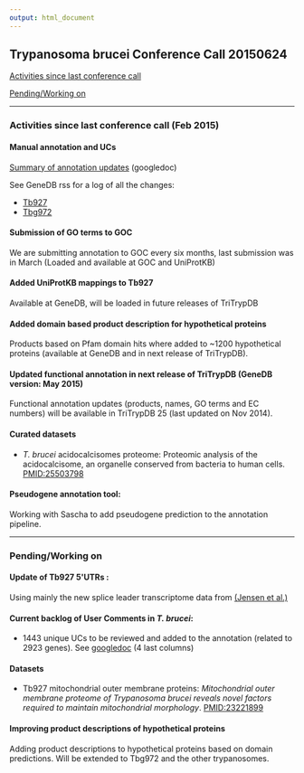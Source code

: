 ```yaml
---
output: html_document
---
```


## Trypanosoma brucei Conference Call 20150624

[Activities since last conference call](#activities)

[Pending/Working on](#pending)

----

### <a name=activities>Activities since last conference call (Feb 2015)</a>

#### Manual annotation and UCs
[Summary of annotation updates](https://docs.google.com/spreadsheets/d/10VPiZekkTSfYrkVRVCSUQ2tFxwttu-9C1mYgCf6wjv4/edit?usp=sharing) (googledoc)

See GeneDB rss for a log of all the changes:

* [Tb927](http://www.genedb.org/rss/Tbruceibrucei927/since/4/months)
* [Tbg972](http://www.genedb.org/rss/Tbruceigambiense/since/4/months)

#### Submission of GO terms to GOC
We are submitting annotation to GOC every six months, last submission was in March (Loaded and available at GOC and UniProtKB)

#### Added UniProtKB mappings to Tb927
Available at GeneDB, will be loaded in future releases of TriTrypDB

#### Added domain based product description for hypothetical proteins
Products based on Pfam domain hits where added to ~1200 hypothetical proteins (available at GeneDB and in next release of TriTrypDB).

#### Updated functional annotation in next release of TriTrypDB (GeneDB version: May 2015)
Functional annotation updates (products, names, GO terms and EC numbers) will be available in TriTrypDB 25 (last updated on Nov 2014).

#### Curated datasets
* _T. brucei_ acidocalcisomes proteome: Proteomic analysis of the acidocalcisome, an organelle conserved from bacteria to human cells. [PMID:25503798](https://www.ncbi.nlm.nih.gov/pubmed/25503798)

#### Pseudogene annotation tool:
Working with Sascha to add pseudogene prediction to the annotation pipeline.

----

### <a name=pending>Pending/Working on</a>

#### Update of Tb927 5'UTRs :
Using mainly the new splice leader transcriptome data from [(Jensen et al.)](http://www.ncbi.nlm.nih.gov/pubmed/25331479)

#### Current backlog of User Comments in _T. brucei_:
* 1443 unique UCs to be reviewed and added to the annotation (related to 2923 genes). See [googledoc](https://docs.google.com/spreadsheets/d/10VPiZekkTSfYrkVRVCSUQ2tFxwttu-9C1mYgCf6wjv4/edit?usp=sharing) (4 last columns)

#### Datasets
* Tb927 mitochondrial outer membrane proteins: _Mitochondrial outer membrane proteome of Trypanosoma brucei reveals novel factors required to maintain mitochondrial morphology_. [PMID:23221899](https://www.ncbi.nlm.nih.gov/pubmed/23221899)

#### Improving product descriptions of hypothetical proteins 
Adding product descriptions to hypothetical proteins based on domain predictions. Will be extended to Tbg972 and the other trypanosomes.